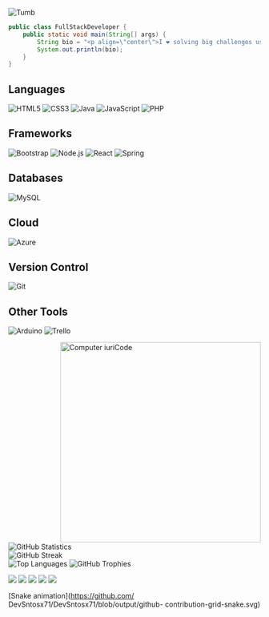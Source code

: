 

![Tumb](https://raw.githubusercontent.com/DevSntosx71/DevSntosx71/main/535A8299-DA6C-4E0A-9BDB-4415548F8E17.png)

```java
public class FullStackDeveloper {
    public static void main(String[] args) {
        String bio = "<p align=\"center\">I ❤️ solving big challenges using technology. <br><br> From backend development with Flask to frontend with ReactTS, I am <strong>passionate about discovering new things</strong> and using them to create high-quality solutions. Today, I am an <strong>intermediate-level full stack developer</strong> focused on web development.</p>&nbsp;";
        System.out.println(bio);
    }
}
```

## Languages
![HTML5](https://img.shields.io/badge/html5-%23E34F26.svg?style=for-the-badge&logo=html5&logoColor=white)
![CSS3](https://img.shields.io/badge/css3-%231572B6.svg?style=for-the-badge&logo=css3&logoColor=white) 
![Java](https://img.shields.io/badge/java-%23ED8B00.svg?style=for-the-badge&logo=java&logoColor=white)
![JavaScript](https://img.shields.io/badge/javascript-%23323330.svg?style=for-the-badge&logo=javascript&logoColor=%23F7DF1E)
![PHP](https://img.shields.io/badge/php-%23777BB4.svg?style=for-the-badge&logo=php&logoColor=white)

## Frameworks
![Bootstrap](https://img.shields.io/badge/bootstrap-%23563D7C.svg?style=for-the-badge&logo=bootstrap&logoColor=white)
![Node.js](https://img.shields.io/badge/node.js-6DA55F?style=for-the-badge&logo=node.js&logoColor=white)
![React](https://img.shields.io/badge/react-%2320232a.svg?style=for-the-badge&logo=react&logoColor=%2361DAFB)
![Spring](https://img.shields.io/badge/spring-%236DB33F.svg?style=for-the-badge&logo=spring&logoColor=white)

## Databases
![MySQL](https://img.shields.io/badge/mysql-%2300f.svg?style=for-the-badge&logo=mysql&logoColor=white)

## Cloud
![Azure](https://img.shields.io/badge/azure-%230072C6.svg?style=for-the-badge&logo=azure-devops&logoColor=white)

## Version Control
![Git](https://img.shields.io/badge/Git-fc6d26?style=for-the-badge&logo=git&logoColor=white)

## Other Tools
![Arduino](https://img.shields.io/badge/-Arduino-00979D?style=for-the-badge&logo=Arduino&logoColor=white)
![Trello](https://img.shields.io/badge/Trello-%23026AA7.svg?style=for-the-badge&logo=Trello&logoColor=white)

<img src="https://raw.githubusercontent.com/MicaelliMedeiros/micaellimedeiros/master/image/computer-illustration.png" min-width="400px" max-width="400px" width="400px" align="right" alt="Computer iuriCode">

![GitHub Statistics](https://github-readme-stats.vercel.app/api?username=DevSntosx71&theme=dark&hide_border=false&include_all_commits=true&count_private=true)<br/>
![GitHub Streak](https://github-readme-streak-stats.herokuapp.com/?user=DevSntosx71&theme=dark&hide_border=false)<br/>
![Top Languages](https://github-readme-stats.vercel.app/api/top-langs/?username=DevSntosx71&theme=dark&hide_border=false&include_all_commits=true&count_private=true&layout=compact)
![GitHub Trophies](https://github-profile-trophy.vercel.app/?username=DevSntosx71&theme=radical&no-frame=false&no-bg=false&margin-w=4)



<div> 
<a href="https://wa.me/5511914847365?text=Olá%20Juliano!" target="_blank"><img src="https://img.shields.io/badge/-WhatsApp-%52a447?style=for-the-badge&logo=whatsapp&logoColor=white"></a>
<a href="https://www.instagram.com/_Sntosk._" target="_blank"><img src="https://img.shields.io/badge/-Instagram-%23E4405F?style=for-the-badge&logo=instagram&logoColor=white"></a>
<a href="mailto:contato.Juliano.santos88@etec.sp.gov.br" target="_blank"><img src="https://img.shields.io/badge/-Gmail-%23333?style=for-the-badge&logo=gmail&logoColor=white"></a>
<a href="https://www.linkedin.com/in/juliano-santos-590345257?utm_source=share&utm_campaign=share_via&utm_content=profile&utm_medium=ios_app" target="_blank"><img src="https://img.shields.io/badge/-LinkedIn-%230077B5?style=for-the-badge&logo=linkedin&logoColor=white"></a>
<a href="https://learn.microsoft.com/pt-br/users/JULIANOCASSIMIRODOSSANTOS-8469/" target="_blank"><img src="https://img.shields.io/badge/-Microsoft%20Learn-8100bd?style=for-the-badge&logo=microsoft&logoColor=white"></a> 
 
[Snake animation](https://github.com/
DevSntosx71/DevSntosx71/blob/output/github-
contribution-grid-snake.svg)
</div>
